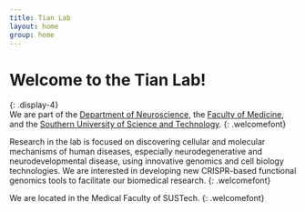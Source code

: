 ```yaml
---
title: Tian Lab 
layout: home
group: home
---
```


# Welcome to the Tian Lab!
{: .display-4}
<br>
We are part of the [Department of Neuroscience](http://bts.ucsf.edu/), the [Faculty of Medicine](http://msg.ucsf.edu/), and the [Southern University of Science and Technology](http://qb3.org/). 
{: .welcomefont}

Research in the lab is focused on discovering cellular and molecular mechanisms of human diseases, especially neurodegenerative and neurodevelopmental disease, using innovative genomics and cell biology technologies.  We are interested in developing new CRISPR-based functional genomics tools to facilitate our biomedical research.
{: .welcomefont}

We are located in the Medical Faculty of SUSTech.
{: .welcomefont}
